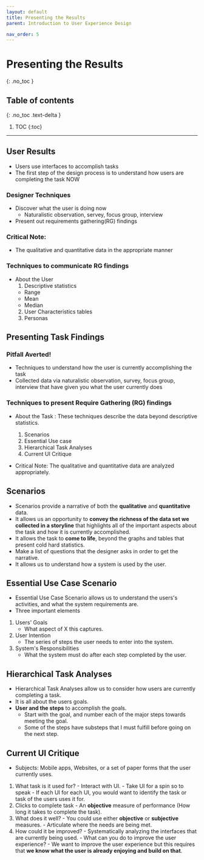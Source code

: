 ```yaml
---
layout: default
title: Presenting the Results
parent: Introduction to User Experience Design

nav_order: 5
---
```


# Presenting the Results
{: .no_toc }

## Table of contents
{: .no_toc .text-delta }

1. TOC
{:toc}

---

## User Results
* Users use interfaces to accomplish tasks
* The first step of the design process is to understand how users are completing the task NOW
### Designer Techniques
* Discover what the user is doing now 
  - Naturalistic observation, servey, focus group, interview
* Present out requirements gathering(RG) findings

### Critical Note: 
* The qualitative and quantitative data in the appropriate manner

### Techniques to communicate RG findings
* About the User
  1. Descriptive statistics
    - Range
    - Mean
    - Median
  2. User Characteristics tables
  3. Personas
## Presenting Task Findings
### Pitfall Averted!
* Techniques to understand how the user is currently accomplishing the task
* Collected data via naturalistic observation, survey, focus group, interview that have given you what the user currently does

### Techniques to present Require Gathering (RG) findings 
* About the Task : These techniques describe the data beyond descriptive statistics.
  1. Scenarios
  2. Essential Use case
  3. Hierarchical Task Analyses
  4. Current UI Critique
  
* Critical Note: The qualitative and quantitative data are analyzed appropriately. 

## Scenarios 
* Scenarios provide a narrative of both the <b>qualitative</b> and <b>quantitative</b> data.
* It allows us an opportunity to <b>convey the richness of the data set we collected in a storyline</b> that highlights all of the important aspects about the task and how it is currently accomplished. 
* It allows the task to <b>come to life</b>, beyond the graphs and tables that present cold hard statistics. 
* Make a list of questions that the designer asks in order to get the narrative. 
* It allows us to understand how a system is used by the user. 

## Essential Use Case Scenario
* Essential Use Case Scenario allows us to understand the users's activities, and what the system requirements are. 
* Three important elements
1. Users' Goals
   - What aspect of X this captures. 
2. User Intention
    - The series of steps the user needs to enter into the system.
3. System's Responsibilities
    - What the system must do after each step completed by the user. 
  
 ## Hierarchical Task Analyses
 * Hierarchical Task Analyses allow us to consider how users are currently completing a task. 
 * It is all about the users goals. 
 * <b>User and the steps</b> to accomplish the goals.
   - Start with the goal, and number each of the major steps towards meeting the goal. 
   - Some of the steps have substeps that I must fulfill before going on the next step. 
  
  ## Current UI Critique
  * Subjects: Mobile apps, Websites, or a set of paper forms that the user currently uses.
  1. What task is it used for?
    - Interact with UI. 
    - Take UI for a spin so to speak 
    - If each UI for each UI, you would want to identify the task or task of the users uses it for.
  2. Clicks to complete task
    - An <b>objective</b> measure of performance (How long it takes to complete the task). 
  3. What does it well?
    - You could use either <b>objective</b> or <b>subjective</b> measures. 
    - Articulate where the needs are being met. 
  4. How could it be improved? 
    - Systematically analyzing the interfaces that are currently being used. 
    - What can you do to improve the user experience?
    - We want to improve the user experience but this requires that <b>we know what the user is already enjoying and build on that</b>. 
   
